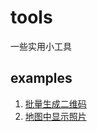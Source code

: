 # tools
一些实用小工具

## examples
1. [批量生成二维码](https://mjixiang.github.io/tools/dist/index.html#/qrcode)
2. [地图中显示照片](https://mjixiang.github.io/tools/dist/index.html#/exif)
